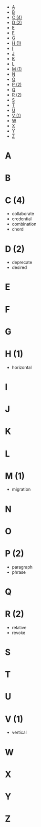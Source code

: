 <!-- TOC -->

- [A](#a)
- [B](#b)
- [C (4)](#c-4)
- [D (2)](#d-2)
- [E](#e)
- [F](#f)
- [G](#g)
- [H (1)](#h-1)
- [I](#i)
- [J](#j)
- [K](#k)
- [L](#l)
- [M (1)](#m-1)
- [N](#n)
- [O](#o)
- [P (2)](#p-2)
- [Q](#q)
- [R (2)](#r-2)
- [S](#s)
- [T](#t)
- [U](#u)
- [V (1)](#v-1)
- [W](#w)
- [X](#x)
- [Y](#y)
- [Z](#z)

<!-- /TOC -->

# A

# B

# C (4)
- collaborate
- credential
- combination
- chord

# D (2)
- deprecate
- desired

# E

# F

# G

# H (1)
- horizontal

# I

# J

# K

# L

# M (1)
- migration

# N

# O

# P (2)
- paragraph
- phrase

# Q

# R (2)
- relative
- revoke  

# S

# T

# U

# V (1)
- vertical


# W

# X

# Y

# Z



